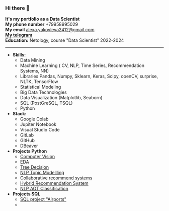 ### Hi there 👋


__It's my portfolio as a Data Scientist__  
**My phone number** +79958995029  
**My email** alexa.yakovleva2412@gmail.com  
[**My telegram**](https:/t.me/alexa_yakovleva24)  
**Education:** Netology, course "Data Scientist" 2022-2024
___ 
+ **Skills:**
  + Data Mining
  + Machine Learning ( CV, NLP, Time Series, Recommendation Systems, NN)
  +  Libraries Pandas, Numpy, Sklearn, Keras, Scipy, openCV, surprise, NLTK, TensorFlow
  + Statistical Modeling
  + Big Data Technologies
  + Data Visualization (Matplotlib, Seaborn)
  + SQL (PostGreSQL, TSQL)
  + Python 
+ **Stack:** 
  + Google Colab
  + Jupiter Notebook
  + Visual Studio Code
  + GitLab
  + GitHub
  + DBeaver
+ **Projects Python**
  + [ Computer Vision](https://github.com/Aleksandra2412/portfolio/blob/master/dog_vs_cat_computer_vision.ipynb)
  + [EDA](https://github.com/Aleksandra2412/portfolio/blob/master/EDA_тестовое.ipynb) 
  + [Tree Decision](https://github.com/Aleksandra2412/portfolio/blob/master/Tree_Decision.ipynb) 
  + [NLP Topic Modellling](https://github.com/Aleksandra2412/portfolio/blob/master/Topic_modelling-2.ipynb)
  + [Collaborative recommend systems](https://colab.research.google.com/drive/1JgU6Xfv_Y5rbg9kSbzNu_SHsl0XPXbaf?usp=sharing#scrollTo=6RtMSaG77umX)
  + [Hybrid Recommendation System](https://colab.research.google.com/drive/1dGfJU5irXXLLvbLFehrWzvXDJS0arjdr?usp=sharing#scrollTo=A0Cv9owlJ6ds)
  + [NLP AOT Classification](https://github.com/Aleksandra2412/portfolio/blob/master/AOT.ipynb)
+ **Projects SQL**
  + [SQL project "Airports"](https://github.com/Aleksandra2412/portfolio/blob/master/Итоговая_работа.sql)
  + 
